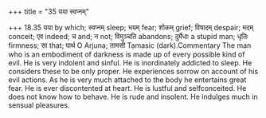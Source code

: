 +++
title = "35 यया स्वप्नम्"

+++
18.35 यया by which; स्वप्नम् sleep; भयम् fear; शोकम् grief; विषादम्
despair; मदम् conceit; एव indeed; च and; न not; विमुञ्चति abandons;
दुर्मेधाः a stupid man; धृतिः firmness; सा that; पार्थ O Arjuna; तामसी
Tamasic (dark).Commentary The man who is an embodiment of darkness is
made up of every possible kind of evil. He is very indolent and sinful.
He is inordinately addicted to sleep. He considers these to be only
proper. He experiences sorrow on account of his evil actions. As he is
very much attached to the body he entertains great fear. He is ever
discontented at heart. He is lustful and selfconceited. He does not know
how to behave. He is rude and insolent. He indulges much in sensual
pleasures.
